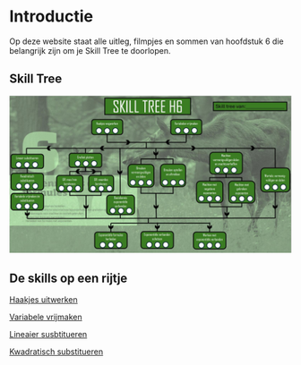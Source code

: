 # Introductie

Op deze website staat alle uitleg, filmpjes en sommen van hoofdstuk 6 die belangrijk zijn om je Skill Tree te doorlopen.

## Skill Tree

![](./Figuren/Skilltree.JPG) 


## De skills op een rijtje

[Haakjes uitwerken](1.Haakjes_uitwerken.md)

[Variabele vrijmaken](2.Variabele_vrijmaken.md)

[Lineaier susbtitueren](3.Lineair_susbtitueren.md)

[Kwadratisch substitueren](4.Kwadratisch_substitueren.md)
